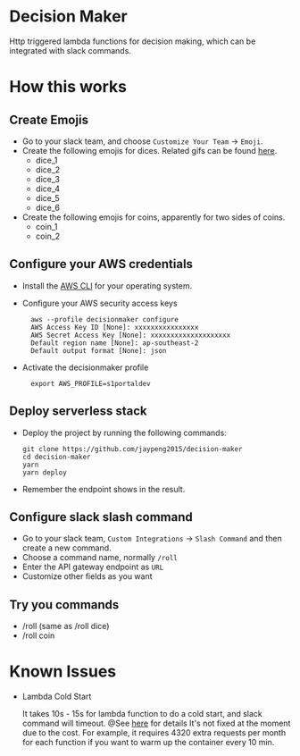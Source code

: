 # Decision Maker
Http triggered lambda functions for decision making, which can be integrated with slack commands.

# How this works

## Create Emojis
  - Go to your slack team, and choose `Customize Your Team` -> `Emoji`.
  - Create the following emojis for dices. Related gifs can be found [here](http://www.xiazaizhijia.com/rjjc/100199.html).
    - dice_1
    - dice_2
    - dice_3
    - dice_4
    - dice_5
    - dice_6
  - Create the following emojis for coins, apparently for two sides of coins.
    - coin_1
    - coin_2

## Configure your AWS credentials
  - Install the [AWS CLI](http://docs.aws.amazon.com/cli/latest/userguide/installing.html) for your operating system.
  - Configure your AWS security access keys

    ```
      aws --profile decisionmaker configure
      AWS Access Key ID [None]: xxxxxxxxxxxxxxxx
      AWS Secret Access Key [None]: xxxxxxxxxxxxxxxxxxxx
      Default region name [None]: ap-southeast-2
      Default output format [None]: json
    ```

  - Activate the decisionmaker profile

    ```
      export AWS_PROFILE=s1portaldev
    ```

## Deploy serverless stack
   - Deploy the project by running the following commands:
    
      ```
      git clone https://github.com/jaypeng2015/decision-maker
      cd decision-maker
      yarn
      yarn deploy
      ```
      
   - Remember the endpoint shows in the result.
    
## Configure slack slash command
  - Go to your slack team, `Custom Integrations` -> `Slash Command` and then create a new command.
  - Choose a command name, normally `/roll`
  - Enter the API gateway endpoint as `URL`
  - Customize other fields as you want

## Try you commands
  - /roll (same as /roll dice)
  - /roll coin

# Known Issues
 - Lambda Cold Start
 
   It takes 10s - 15s for lambda function to do a cold start, and slack command will timeout.
   @See [here](https://serverless.com/blog/keep-your-lambdas-warm/) for details
   It's not fixed at the moment due to the cost. For example, it requires 4320 extra requests per month for each function if you want to warm up the container every 10 min.
